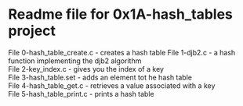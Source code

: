 # Readme file for 0x1A-hash_tables project

File 0-hash_table_create.c - creates a hash table
File 1-djb2.c - a hash function implementing the djb2 algorithm  
File 2-key_index.c - gives you the index of a key  
File 3-hash_table.set - adds an element tot he hash table  
File 4-hash_table_get.c - retrieves a value associated with a key  
File 5-hash_table_print.c - prints a hash table

